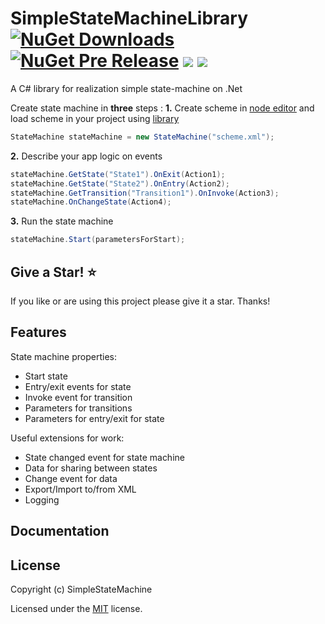 
# SimpleStateMachineLibrary [![NuGet Downloads](https://img.shields.io/nuget/dt/SimpleStateMachineLibrary)](https://www.nuget.org/packages/SimpleStateMachineLibrary) [![NuGet Pre Release](https://img.shields.io/nuget/vpre/SimpleStateMachineLibrary.svg)](https://www.nuget.org/packages/SimpleStateMachineLibrary) [![](https://img.shields.io/github/stars/SimpleStateMachine/SimpleStateMachineLibrary)](https://github.com/SimpleStateMachine/SimpleStateMachineLibrary) [![](https://img.shields.io/github/license/SimpleStateMachine/SimpleStateMachineLibrary)](https://github.com/SimpleStateMachine/SimpleStateMachineLibrary) 
A C# library for realization simple state-machine on .Net

Create state machine in **three** steps :
**1.** Create scheme in  [node editor](https://github.com/SimpleStateMachine/SimpleStateMachineNodeEditor) and load scheme in your project using [library](https://github.com/SimpleStateMachine/SimpleStateMachineLibrary)
```C#
StateMachine stateMachine = new StateMachine("scheme.xml");
```
**2.** Describe your app logic on events
 ```C#
stateMachine.GetState("State1").OnExit(Action1);
stateMachine.GetState("State2").OnEntry(Action2);
stateMachine.GetTransition("Transition1").OnInvoke(Action3);
stateMachine.OnChangeState(Action4);
```
**3.** Run the state machine
 ```C#
stateMachine.Start(parametersForStart);
```
## Give a Star! :star:
If you like or are using this project please give it a star. Thanks!

## Features

State machine properties:
* Start state
* Entry/exit events for state
* Invoke event for transition
* Parameters for transitions
* Parameters for entry/exit for state

Useful extensions for work:
* State changed event for state machine
* Data for sharing between states
* Change event for data
* Export/Import to/from XML
* Logging

## Documentation

## License

Copyright (c) SimpleStateMachine

Licensed under the [MIT](LICENSE) license.

